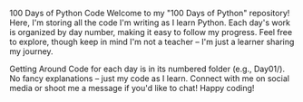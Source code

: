 
100 Days of Python Code
Welcome to my "100 Days of Python" repository! Here, I'm storing all the code I'm writing as I learn Python. Each day's work is organized by day number, making it easy to follow my progress. Feel free to explore, though keep in mind I'm not a teacher – I'm just a learner sharing my journey.

Getting Around
Code for each day is in its numbered folder (e.g., Day01/).
No fancy explanations – just my code as I learn.
Connect with me on social media or shoot me a message if you'd like to chat!
Happy coding!
